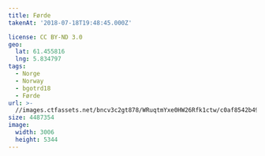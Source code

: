 ```yaml
---
title: Førde
takenAt: '2018-07-18T19:48:45.000Z'

license: CC BY-ND 3.0
geo:
  lat: 61.455816
  lng: 5.834797
tags:
  - Norge
  - Norway
  - bgotrd18
  - Førde
url: >-
  //images.ctfassets.net/bncv3c2gt878/WRuqtmYxe0HW26Rfk1ctw/c0af8542b49af057a3af73e72bce5e44/frde_42955751355_o
size: 4487354
image:
  width: 3006
  height: 5344
---
```

